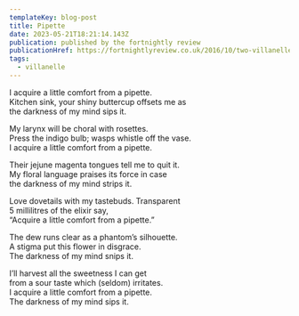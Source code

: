 ```yaml
---
templateKey: blog-post
title: Pipette
date: 2023-05-21T18:21:14.143Z
publication: published by the fortnightly review
publicationHref: https://fortnightlyreview.co.uk/2016/10/two-villanelles/
tags:
  - villanelle
---
```

I acquire a little comfort from a pipette.\
Kitchen sink, your shiny buttercup offsets me as\
the darkness of my mind sips it.

My larynx will be choral with rosettes.\
Press the indigo bulb; wasps whistle off the vase.\
I acquire a little comfort from a pipette.

Their jejune magenta tongues tell me to quit it.\
My floral language praises its force in case\
the darkness of my mind strips it.

Love dovetails with my tastebuds. Transparent\
5 millilitres of the elixir say,\
“Acquire a little comfort from a pipette.”

The dew runs clear as a phantom’s silhouette.\
A stigma put this flower in disgrace.\
The darkness of my mind snips it.

I’ll harvest all the sweetness I can get\
from a sour taste which (seldom) irritates.\
I acquire a little comfort from a pipette.\
The darkness of my mind sips it.